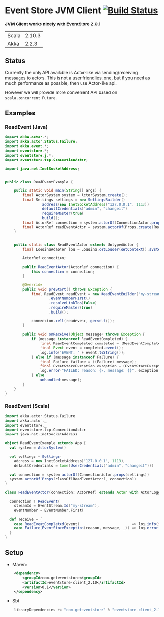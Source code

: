 # Event Store JVM Client [![Build Status](https://travis-ci.org/EventStore/eventstorejvmclient.png?branch=master)](https://travis-ci.org/EventStore/eventstorejvmclient)

**JVM Client works nicely with EventStore 2.0.1**

<table border="0">
  <tr>
    <td>Scala </td>
    <td>2.10.3</td>
  </tr>
  <tr>
    <td>Akka </td>
    <td>2.2.3</td>
  </tr>
</table>

## Status

Currently the only API available is Actor-like via sending/receiving messages to actors.
This is not a user friendliest one, but if you need as much performance as possible, then use Actor-like api.

However we will provide more convenient API based on `scala.concurrent.Future`.

## Examples

### ReadEvent (Java)

```java
import akka.actor.*;
import akka.actor.Status.Failure;
import akka.event.*;
import eventstore.*;
import eventstore.j.*;
import eventstore.tcp.ConnectionActor;

import java.net.InetSocketAddress;


public class ReadEventExample {

    public static void main(String[] args) {
        final ActorSystem system = ActorSystem.create();
        final Settings settings = new SettingsBuilder()
                .address(new InetSocketAddress("127.0.0.1", 1113))
                .defaultCredentials("admin", "changeit")
                .requireMaster(true)
                .build();
        final ActorRef connection = system.actorOf(ConnectionActor.props(settings));
        final ActorRef readEventActor = system.actorOf(Props.create(ReadEventActor.class, connection));
    }


    public static class ReadEventActor extends UntypedActor {
        final LoggingAdapter log = Logging.getLogger(getContext().system(), this);

        ActorRef connection;

        public ReadEventActor(ActorRef connection) {
            this.connection = connection;
        }

        @Override
        public void preStart() throws Exception {
            final ReadEvent readEvent = new ReadEventBuilder("my-stream")
                    .eventNumberFirst()
                    .resolveLinkTos(false)
                    .requireMaster(true)
                    .build();

            connection.tell(readEvent, getSelf());
        }

        public void onReceive(Object message) throws Exception {
            if (message instanceof ReadEventCompleted) {
                final ReadEventCompleted completed = (ReadEventCompleted) message;
                final Event event = completed.event();
                log.info("EVENT: " + event.toString());
            } else if (message instanceof Failure) {
                final Failure failure = ((Failure) message);
                final EventStoreException exception = (EventStoreException) failure.cause();
                log.error("FAILED: reason: {}, message: {}", exception.reason(), exception.message());
            } else
                unhandled(message);
        }
    }
}
```

### ReadEvent (Scala)

```scala
import akka.actor.Status.Failure
import akka.actor._
import eventstore._
import eventstore.tcp.ConnectionActor
import java.net.InetSocketAddress

object ReadEventExample extends App {
  val system = ActorSystem()

  val settings = Settings(
    address = new InetSocketAddress("127.0.0.1", 1113),
    defaultCredentials = Some(UserCredentials("admin", "changeit")))

  val connection = system.actorOf(ConnectionActor.props(settings))
  system.actorOf(Props(classOf[ReadEventActor], connection))
}

class ReadEventActor(connection: ActorRef) extends Actor with ActorLogging {

  connection ! ReadEvent(
    streamId = EventStream.Id("my-stream"),
    eventNumber = EventNumber.First)

  def receive = {
    case ReadEventCompleted(event)                        => log.info(s"SUCCEED: $event")
    case Failure(EventStoreException(reason, message, _)) => log.error(s"FAILED: reason $reason, message: $message")
  }
}
```

## Setup

* Maven:
```xml
    <dependency>
        <groupId>com.geteventstore</groupId>
        <artifactId>eventstore-client_2.10</artifactId>
        <version>0.1</version>
    </dependency>
```

* Sbt
```scala
    libraryDependencies += "com.geteventstore" % "eventstore-client_2.10" % "0.1"
```